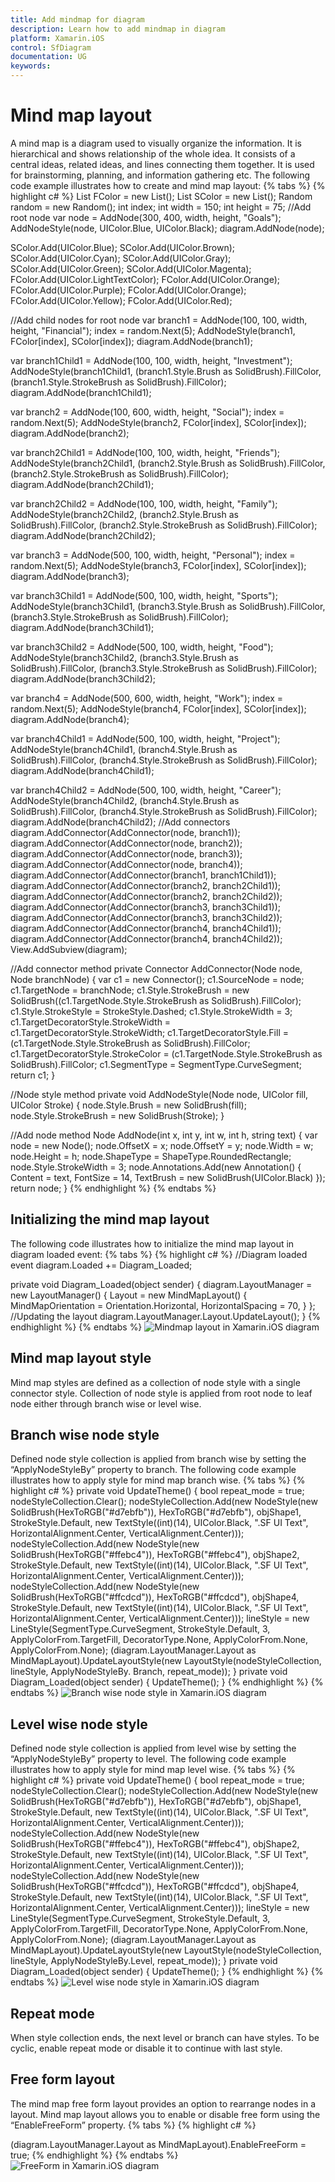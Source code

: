 ```yaml
---
title: Add mindmap for diagram
description: Learn how to add mindmap in diagram
platform: Xamarin.iOS
control: SfDiagram
documentation: UG
keywords: 
---
```

# Mind map layout
A mind map is a diagram used to visually organize the information. It is hierarchical and shows relationship of the whole idea. It consists of a central ideas, related ideas, and lines connecting them together.  It is used for brainstorming, planning, and information gathering etc. The following code example illustrates how to create and mind map layout:
{% tabs %}
{% highlight c# %}
List<UIColor> FColor = new List<UIColor>();
List<UIColor > SColor = new List<UIColor>();
Random random = new Random();
int index;
int width = 150; int height = 75;
//Add root node
var node = AddNode(300, 400, width, height, "Goals");
AddNodeStyle(node, UIColor.Blue, UIColor.Black);
diagram.AddNode(node);

SColor.Add(UIColor.Blue);
SColor.Add(UIColor.Brown);
SColor.Add(UIColor.Cyan);
SColor.Add(UIColor.Gray);
SColor.Add(UIColor.Green);
SColor.Add(UIColor.Magenta);
FColor.Add(UIColor.LightTextColor);
FColor.Add(UIColor.Orange);
FColor.Add(UIColor.Purple);
FColor.Add(UIColor.Orange);
FColor.Add(UIColor.Yellow);
FColor.Add(UIColor.Red);

//Add child nodes for root node
var branch1 = AddNode(100, 100, width, height, "Financial");
index = random.Next(5);
AddNodeStyle(branch1, FColor[index], SColor[index]);
diagram.AddNode(branch1);

var branch1Child1 = AddNode(100, 100, width, height, "Investment");
AddNodeStyle(branch1Child1, (branch1.Style.Brush as SolidBrush).FillColor, (branch1.Style.StrokeBrush as SolidBrush).FillColor);
diagram.AddNode(branch1Child1);

var branch2 = AddNode(100, 600, width, height, "Social");
index = random.Next(5);
AddNodeStyle(branch2, FColor[index], SColor[index]);
diagram.AddNode(branch2);

var branch2Child1 = AddNode(100, 100, width, height, "Friends");
AddNodeStyle(branch2Child1, (branch2.Style.Brush as SolidBrush).FillColor, (branch2.Style.StrokeBrush as SolidBrush).FillColor);
diagram.AddNode(branch2Child1);

var branch2Child2 = AddNode(100, 100, width, height, "Family");
AddNodeStyle(branch2Child2, (branch2.Style.Brush as SolidBrush).FillColor, (branch2.Style.StrokeBrush as SolidBrush).FillColor);
diagram.AddNode(branch2Child2);

var branch3 = AddNode(500, 100, width, height, "Personal");
index = random.Next(5);
AddNodeStyle(branch3, FColor[index], SColor[index]);
diagram.AddNode(branch3);

var branch3Child1 = AddNode(500, 100, width, height, "Sports");
AddNodeStyle(branch3Child1, (branch3.Style.Brush as SolidBrush).FillColor, (branch3.Style.StrokeBrush as SolidBrush).FillColor);
diagram.AddNode(branch3Child1);

var branch3Child2 = AddNode(500, 100, width, height, "Food");
AddNodeStyle(branch3Child2, (branch3.Style.Brush as SolidBrush).FillColor, (branch3.Style.StrokeBrush as SolidBrush).FillColor);
diagram.AddNode(branch3Child2);

var branch4 = AddNode(500, 600, width, height, "Work");
index = random.Next(5);
AddNodeStyle(branch4, FColor[index], SColor[index]);
diagram.AddNode(branch4);

var branch4Child1 = AddNode(500, 100, width, height, "Project");
AddNodeStyle(branch4Child1, (branch4.Style.Brush as SolidBrush).FillColor, (branch4.Style.StrokeBrush as SolidBrush).FillColor);
diagram.AddNode(branch4Child1);

var branch4Child2 = AddNode(500, 100, width, height, "Career");
AddNodeStyle(branch4Child2, (branch4.Style.Brush as SolidBrush).FillColor, (branch4.Style.StrokeBrush as SolidBrush).FillColor);
diagram.AddNode(branch4Child2);
//Add connectors
diagram.AddConnector(AddConnector(node, branch1));
diagram.AddConnector(AddConnector(node, branch2));
diagram.AddConnector(AddConnector(node, branch3));
diagram.AddConnector(AddConnector(node, branch4));
diagram.AddConnector(AddConnector(branch1, branch1Child1));
diagram.AddConnector(AddConnector(branch2, branch2Child1));
diagram.AddConnector(AddConnector(branch2, branch2Child2));
diagram.AddConnector(AddConnector(branch3, branch3Child1));
diagram.AddConnector(AddConnector(branch3, branch3Child2));
diagram.AddConnector(AddConnector(branch4, branch4Child1));
diagram.AddConnector(AddConnector(branch4, branch4Child2));
View.AddSubview(diagram);

//Add connector method
private Connector AddConnector(Node node, Node branchNode)
{
    var c1 = new Connector();
    c1.SourceNode = node;
    c1.TargetNode = branchNode;
    c1.Style.StrokeBrush = new SolidBrush((c1.TargetNode.Style.StrokeBrush as SolidBrush).FillColor);
    c1.Style.StrokeStyle = StrokeStyle.Dashed;
    c1.Style.StrokeWidth = 3;
    c1.TargetDecoratorStyle.StrokeWidth = c1.TargetDecoratorStyle.StrokeWidth;
    c1.TargetDecoratorStyle.Fill = (c1.TargetNode.Style.StrokeBrush as SolidBrush).FillColor;
    c1.TargetDecoratorStyle.StrokeColor = (c1.TargetNode.Style.StrokeBrush as SolidBrush).FillColor;
    c1.SegmentType = SegmentType.CurveSegment;
    return c1;
}

//Node style method
private void AddNodeStyle(Node node, UIColor fill, UIColor Stroke)
{
    node.Style.Brush = new SolidBrush(fill);
    node.Style.StrokeBrush = new SolidBrush(Stroke);
}

//Add node method
Node AddNode(int x, int y, int w, int h, string text)
{
    var node = new Node();
    node.OffsetX = x; node.OffsetY = y;
    node.Width = w; node.Height = h;
    node.ShapeType = ShapeType.RoundedRectangle;
    node.Style.StrokeWidth = 3;
    node.Annotations.Add(new Annotation() { Content = text, FontSize = 14, TextBrush = new SolidBrush(UIColor.Black) });
    return node;
}
{% endhighlight %}
{% endtabs %}

## Initializing the mind map layout
The following code illustrates how to initialize the mind map layout in diagram loaded event:
{% tabs %}
{% highlight c# %}
//Diagram loaded event
diagram.Loaded += Diagram_Loaded;

private void Diagram_Loaded(object sender)
{
      diagram.LayoutManager = new LayoutManager()
      {
         Layout = new MindMapLayout()
         {
            MindMapOrientation = Orientation.Horizontal,
            HorizontalSpacing = 70,
         }
      };
      //Updating the layout
      diagram.LayoutManager.Layout.UpdateLayout();
}
{% endhighlight %}
{% endtabs %}
![Mindmap layout in Xamarin.iOS diagram](Mindmap_images/Mindmap_img1.jpeg)

## Mind map layout style
Mind map styles are defined as a collection of node style with a single connector style. Collection of node style is applied from root node to leaf node either through branch wise or level wise.

## Branch wise node style
Defined node style collection is applied from branch wise by setting the “ApplyNodeStyleBy” property to branch. The following code example illustrates how to apply style for mind map branch wise.
{% tabs %}
{% highlight c# %}
private void UpdateTheme()
{
    bool repeat_mode = true;
    nodeStyleCollection.Clear();
    nodeStyleCollection.Add(new NodeStyle(new SolidBrush(HexToRGB("#d7ebfb")), HexToRGB("#d7ebfb"), objShape1, StrokeStyle.Default,
    new TextStyle((int)(14), UIColor.Black, ".SF UI Text", HorizontalAlignment.Center, VerticalAlignment.Center)));
    nodeStyleCollection.Add(new NodeStyle(new SolidBrush(HexToRGB("#ffebc4")), HexToRGB("#ffebc4"), objShape2, StrokeStyle.Default,
    new TextStyle((int)(14), UIColor.Black, ".SF UI Text", HorizontalAlignment.Center, VerticalAlignment.Center)));
    nodeStyleCollection.Add(new NodeStyle(new SolidBrush(HexToRGB("#ffcdcd")), HexToRGB("#ffcdcd"), objShape4, StrokeStyle.Default,
    new TextStyle((int)(14), UIColor.Black, ".SF UI Text", HorizontalAlignment.Center, VerticalAlignment.Center)));
    lineStyle = new LineStyle(SegmentType.CurveSegment, StrokeStyle.Default, 3, ApplyColorFrom.TargetFill, DecoratorType.None, ApplyColorFrom.None, ApplyColorFrom.None);
    (diagram.LayoutManager.Layout as MindMapLayout).UpdateLayoutStyle(new LayoutStyle(nodeStyleCollection, lineStyle, ApplyNodeStyleBy. Branch, repeat_mode));
}
private void Diagram_Loaded(object sender)
 {
    UpdateTheme();
 }
{% endhighlight %}
{% endtabs %}
![Branch wise node style in Xamarin.iOS diagram](Mindmap_images/Mindmap_img2.jpeg)

## Level wise node style
Defined node style collection is applied from level wise by setting the “ApplyNodeStyleBy” property to level. The following code example illustrates how to apply style for mind map level wise.
{% tabs %}
{% highlight c# %}
private void UpdateTheme()
{
    bool repeat_mode = true;
    nodeStyleCollection.Clear();
    nodeStyleCollection.Add(new NodeStyle(new SolidBrush(HexToRGB("#d7ebfb")), HexToRGB("#d7ebfb"), objShape1, StrokeStyle.Default,
    new TextStyle((int)(14), UIColor.Black, ".SF UI Text", HorizontalAlignment.Center, VerticalAlignment.Center)));
    nodeStyleCollection.Add(new NodeStyle(new SolidBrush(HexToRGB("#ffebc4")), HexToRGB("#ffebc4"), objShape2, StrokeStyle.Default,
    new TextStyle((int)(14), UIColor.Black, ".SF UI Text", HorizontalAlignment.Center, VerticalAlignment.Center)));
    nodeStyleCollection.Add(new NodeStyle(new SolidBrush(HexToRGB("#ffcdcd")), HexToRGB("#ffcdcd"), objShape4, StrokeStyle.Default,
    new TextStyle((int)(14), UIColor.Black, ".SF UI Text", HorizontalAlignment.Center, VerticalAlignment.Center)));
    lineStyle = new LineStyle(SegmentType.CurveSegment, StrokeStyle.Default, 3, ApplyColorFrom.TargetFill, DecoratorType.None, ApplyColorFrom.None, ApplyColorFrom.None);
    (diagram.LayoutManager.Layout as MindMapLayout).UpdateLayoutStyle(new LayoutStyle(nodeStyleCollection, lineStyle, ApplyNodeStyleBy.Level, repeat_mode));
}
private void Diagram_Loaded(object sender)
{
   UpdateTheme();
}
{% endhighlight %}
{% endtabs %}
![Level wise node style in Xamarin.iOS diagram](Mindmap_images/Mindmap_img3.jpeg)

## Repeat mode
When style collection ends, the next level or branch can have styles. To be cyclic, enable repeat mode or disable it to continue with last style.

## Free form layout
The mind map free form layout provides an option to rearrange nodes in a layout. Mind map layout allows you to enable or disable free form using the “EnableFreeForm” property.
{% tabs %}
{% highlight c# %}

(diagram.LayoutManager.Layout as MindMapLayout).EnableFreeForm = true;
{% endhighlight %}
{% endtabs %}
![FreeForm in Xamarin.iOS diagram](Mindmap_images/Mindmap_img4.jpeg)

